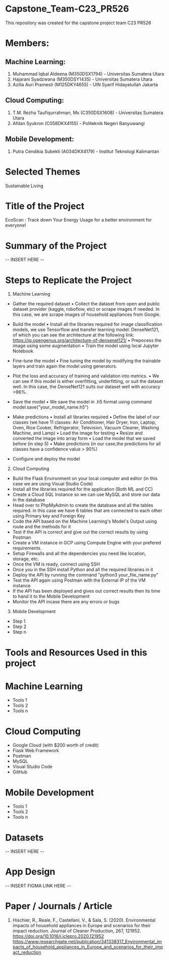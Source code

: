 # Capstone_Team-C23_PR526
This repository was created for the capstone project team C23 PR526

# Members:
## Machine Learning:
1. Muhammad Iqbal Aldeena (M350DSX1794) - Universitas Sumatera Utara
2. Hajarani Syadzwana (M350DSY1435) - Universitas Sumatera Utara
3. Azilla Auri Pramesti (M125DKY4655) - UIN Syarif Hidayatullah Jakarta

## Cloud Computing:
1. T.M. Rezha Taufiqurrahman, Mx (C350DSX1608) - Universitas Sumatera Utara
2. Afdan Syukron (C058DKX4155) - Politeknik Negeri Banyuwangi

## Mobile Development:
1. Putra Cendikia Subekti (A034DKX4179) - Institut Teknologi Kalimantan

# Selected Themes
Sustainable Living

# Title of the Project
EcoScan : Track down Your Energy Usage for a better environment for everyone!

# Summary of the Project
-- INSERT HERE --

# Steps to Replicate the Project

1. Machine Learning
- Gather the required dataset
• Collect the dataset from open and public dataset provider (kaggle, roboflow, etc) or scrape images if needed. In this case, we are scrape images of household appliances from Google.

- Build the model
• Install all the libraries required for image classification models, we use Tensorflow and transfer learning model: DenseNet121, of which you can see the architecture at the following link: https://iq.opengenus.org/architecture-of-densenet121/
• Prepocess the image using some augmentation 
• Train the model using local Jupyter Notebook

- Fine-tune the model
• Fine tuning the model by modifying the trainable layers and train again the model using generators.

- Plot the loss and accuracy of training and validation into metrics. 
• We can see if this model is either overfitting, underfitting, or suit the dataset well. In this case, the DenseNet121 suits our dataset well with accuracy >96%.

- Save the model
• We save the model in .h5 format using command model.save("your_model_name.h5")

- Make predictions
• Install all libraries required
• Define the label of our classes (we have 11 classes: Air Conditioner, Hair Dryer, Iron, Laptop, Oven, Rice Cooker, Refrigerator, Television, Vacuum Cleaner, Washing Machine, and Lamp)
• Load the image for testing
• Resize and converted the image into array form
• Load the model that we saved before (in step 5)
• Make predictions (in our case,the predictions for all classes have a confidence value > 90%)

- Configure and deploy the model

2. Cloud Computing
- Build the Flask Environment on your local computer and editor (in this case we are using Visual Studio Code)
- Install all the libraries required for the application (Both ML and CC)
- Create a Cloud SQL Instance so we can use MySQL and store our data in the database
- Head over to PhpMyAdmin to create the database and all the tables required. in this case we have 6 tables that are connected to each other using Primary key and Foreign Key
- Code the API based on the Machine Learning's Model's Output using route and the methods for it
- Test if the API is correct and give out the correct results by using Postman
- Create a VM instance in GCP using Compute Engine with your prefered requirements.
- Setup Firewalls and all the dependencies you need like location, storage, etc.
- Once the VM is ready, connect using SSH
- Once you in the SSH install Python and all the required libraries in it
- Deploy the API by running the command "python3 your_file_name.py"
- Test the API again using Postman with the External IP of the VM instance
- If the API has been deployed and gives out correct results then its time to hand it to the Mobile Development
- Monitor the API incase there are any errors or bugs

3. Mobile Development
- Step 1
- Step 2
- Step n

# Tools and Resources Used in this project 

# Machine Learning
- Tools 1
- Tools 2
- Tools n

# Cloud Computing
- Google Cloud (with $200 worth of credit)
- Flask Web Framework
- Postman
- MySQL
- Visual Studio Code
- GitHub

# Mobile Development
- Tools 1
- Tools 2
- Tools n

# Datasets
-- INSERT HERE --

# App Design 
-- INSERT FIGMA LINK HERE --

# Paper / Journals / Article
1. Hischier, R., Reale, F., Castellani, V., & Sala, S. (2020). Environmental impacts of household appliances in Europe and scenarios for their impact reduction. Journal of Cleaner Production, 267, 121952. https://doi.org/10.1016/j.jclepro.2020.121952
https://www.researchgate.net/publication/341338317_Environmental_impacts_of_household_appliances_in_Europe_and_scenarios_for_their_impact_reduction
